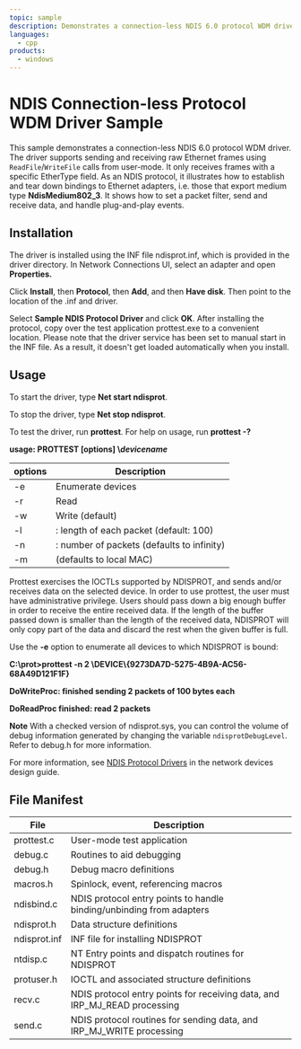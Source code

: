 ```yaml
---
topic: sample
description: Demonstrates a connection-less NDIS 6.0 protocol WDM driver.
languages:
  - cpp
products:
  - windows
---
```


<!---
    name: NDIS Connection-less Protocol WDM Driver Sample
    platform: WDM
    language: cpp
    category: Network
    description:  Demonstrates a connection-less NDIS 6.0 protocol WDM driver.
    samplefwlink: http://go.microsoft.com/fwlink/p/?LinkId=617917
--->

# NDIS Connection-less Protocol WDM Driver Sample

This sample demonstrates a connection-less NDIS 6.0 protocol WDM driver. The driver supports sending and receiving raw Ethernet frames using `ReadFile`/`WriteFile` calls from user-mode. It only receives frames with a specific EtherType field. As an NDIS protocol, it illustrates how to establish and tear down bindings to Ethernet adapters, i.e. those that export medium type **NdisMedium802\_3**. It shows how to set a packet filter, send and receive data, and handle plug-and-play events.

## Installation

The driver is installed using the INF file ndisprot.inf, which is provided in the driver directory. In Network Connections UI, select an adapter and open **Properties.**

Click **Install**, then **Protocol**, then **Add**, and then **Have disk**. Then point to the location of the .inf and driver.

Select **Sample NDIS Protocol Driver** and click **OK**. After installing the protocol, copy over the test application prottest.exe to a convenient location. Please note that the driver service has been set to manual start in the INF file. As a result, it doesn't get loaded automatically when you install.

## Usage

To start the driver, type **Net start ndisprot**.

To stop the driver, type **Net stop ndisprot**.

To test the driver, run **prottest**. For help on usage, run **prottest -?**

**usage: PROTTEST [options] \\*devicename***

options | Description
----------|------------
-e | Enumerate devices 
-r | Read 
-w | Write (default) 
-l | <length>: length of each packet (default: 100) 
-n | <count>: number of packets (defaults to infinity) 
-m | <MAC address> (defaults to local MAC) 

Prottest exercises the IOCTLs supported by NDISPROT, and sends and/or receives data on the selected device. In order to use prottest, the user must have administrative privilege. Users should pass down a big enough buffer in order to receive the entire received data. If the length of the buffer passed down is smaller than the length of the received data, NDISPROT will only copy part of the data and discard the rest when the given buffer is full.

Use the **-e** option to enumerate all devices to which NDISPROT is bound:

**C:\\prot\>prottest -n 2 \\DEVICE\\{9273DA7D-5275-4B9A-AC56-68A49D121F1F}**

**DoWriteProc: finished sending 2 packets of 100 bytes each**

**DoReadProc finished: read 2 packets**

**Note** With a checked version of ndisprot.sys, you can control the volume of debug information generated by changing the variable `ndisprotDebugLevel`. Refer to debug.h for more information.

For more information, see [NDIS Protocol Drivers](http://msdn.microsoft.com/en-us/library/windows/hardware/ff566821) in the network devices design guide.

## File Manifest

File | Description 
-----|------------
prottest.c | User-mode test application 
debug.c | Routines to aid debugging 
debug.h | Debug macro definitions 
macros.h | Spinlock, event, referencing macros 
ndisbind.c | NDIS protocol entry points to handle binding/unbinding from adapters 
ndisprot.h | Data structure definitions 
ndisprot.inf | INF file for installing NDISPROT 
ntdisp.c | NT Entry points and dispatch routines for NDISPROT 
protuser.h | IOCTL and associated structure definitions 
recv.c | NDIS protocol entry points for receiving data, and IRP_MJ_READ processing 
send.c | NDIS protocol routines for sending data, and IRP_MJ_WRITE processing 
